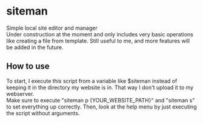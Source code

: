 # siteman
Simple local site editor and manager <br/>
Under construction at the moment and only includes very basic operations like creating a file from template. Still useful to me, and more features will be added in the future.
## How to use
To start, I execute this script from a variable like $siteman instead of keeping it in the directory my website is in. That way I don't upload it to my webserver. <br/>
Make sure to execute "siteman p {YOUR_WEBSITE_PATH}" and "siteman s" to set everything up correctly. Then, look at the help menu by just executing the script without arguments.

